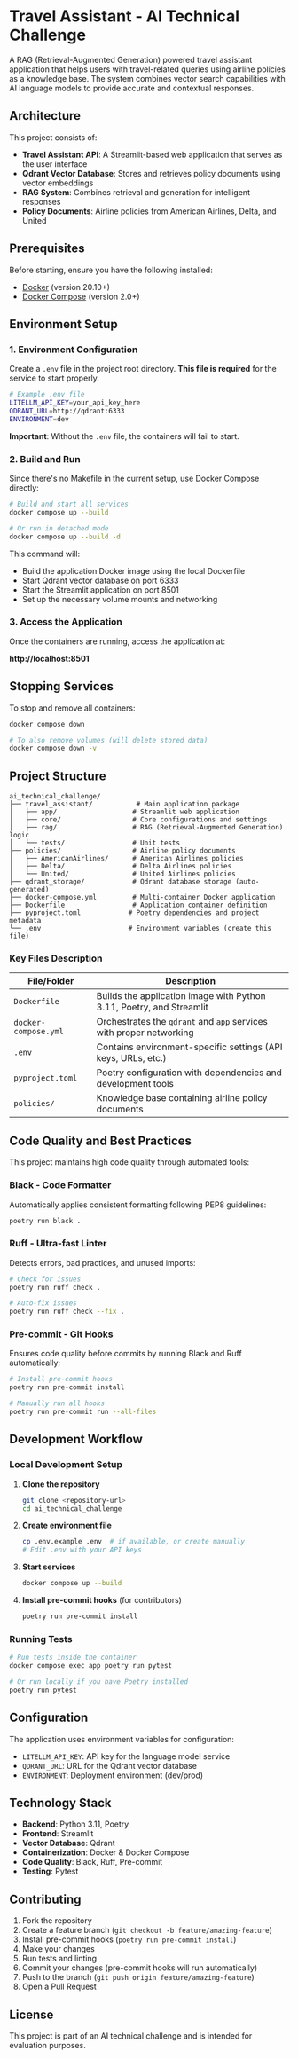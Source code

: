 # Travel Assistant - AI Technical Challenge

A RAG (Retrieval-Augmented Generation) powered travel assistant application that helps users with travel-related queries using airline policies as a knowledge base. The system combines vector search capabilities with AI language models to provide accurate and contextual responses.

## Architecture

This project consists of:

- **Travel Assistant API**: A Streamlit-based web application that serves as the user interface
- **Qdrant Vector Database**: Stores and retrieves policy documents using vector embeddings
- **RAG System**: Combines retrieval and generation for intelligent responses
- **Policy Documents**: Airline policies from American Airlines, Delta, and United

## Prerequisites

Before starting, ensure you have the following installed:

- [Docker](https://www.docker.com/get-started) (version 20.10+)
- [Docker Compose](https://docs.docker.com/compose/install/) (version 2.0+)

## Environment Setup

### 1. Environment Configuration

Create a `.env` file in the project root directory. **This file is required** for the service to start properly.

```bash
# Example .env file
LITELLM_API_KEY=your_api_key_here
QDRANT_URL=http://qdrant:6333
ENVIRONMENT=dev
```

**Important**: Without the `.env` file, the containers will fail to start.

### 2. Build and Run

Since there's no Makefile in the current setup, use Docker Compose directly:

```bash
# Build and start all services
docker compose up --build

# Or run in detached mode
docker compose up --build -d
```

This command will:
- Build the application Docker image using the local Dockerfile
- Start Qdrant vector database on port 6333
- Start the Streamlit application on port 8501
- Set up the necessary volume mounts and networking

### 3. Access the Application

Once the containers are running, access the application at:

**http://localhost:8501**

## Stopping Services

To stop and remove all containers:

```bash
docker compose down

# To also remove volumes (will delete stored data)
docker compose down -v
```

## Project Structure

```
ai_technical_challenge/
├── travel_assistant/           # Main application package
│   ├── app/                   # Streamlit web application
│   ├── core/                  # Core configurations and settings
│   ├── rag/                   # RAG (Retrieval-Augmented Generation) logic
│   └── tests/                 # Unit tests
├── policies/                  # Airline policy documents
│   ├── AmericanAirlines/      # American Airlines policies
│   ├── Delta/                 # Delta Airlines policies
│   └── United/                # United Airlines policies
├── qdrant_storage/            # Qdrant database storage (auto-generated)
├── docker-compose.yml         # Multi-container Docker application
├── Dockerfile                 # Application container definition
├── pyproject.toml            # Poetry dependencies and project metadata
└── .env                      # Environment variables (create this file)
```

### Key Files Description

| File/Folder | Description |
|-------------|-------------|
| `Dockerfile` | Builds the application image with Python 3.11, Poetry, and Streamlit |
| `docker-compose.yml` | Orchestrates the `qdrant` and `app` services with proper networking |
| `.env` | Contains environment-specific settings (API keys, URLs, etc.) |
| `pyproject.toml` | Poetry configuration with dependencies and development tools |
| `policies/` | Knowledge base containing airline policy documents |

## Code Quality and Best Practices

This project maintains high code quality through automated tools:

### **Black** - Code Formatter
Automatically applies consistent formatting following PEP8 guidelines:
```bash
poetry run black .
```

### **Ruff** - Ultra-fast Linter
Detects errors, bad practices, and unused imports:
```bash
# Check for issues
poetry run ruff check .

# Auto-fix issues
poetry run ruff check --fix .
```

### **Pre-commit** - Git Hooks
Ensures code quality before commits by running Black and Ruff automatically:
```bash
# Install pre-commit hooks
poetry run pre-commit install

# Manually run all hooks
poetry run pre-commit run --all-files
```

## Development Workflow

### Local Development Setup

1. **Clone the repository**
   ```bash
   git clone <repository-url>
   cd ai_technical_challenge
   ```

2. **Create environment file**
   ```bash
   cp .env.example .env  # if available, or create manually
   # Edit .env with your API keys
   ```

3. **Start services**
   ```bash
   docker compose up --build
   ```

4. **Install pre-commit hooks** (for contributors)
   ```bash
   poetry run pre-commit install
   ```

### Running Tests

```bash
# Run tests inside the container
docker compose exec app poetry run pytest

# Or run locally if you have Poetry installed
poetry run pytest
```

## Configuration

The application uses environment variables for configuration:

- `LITELLM_API_KEY`: API key for the language model service
- `QDRANT_URL`: URL for the Qdrant vector database
- `ENVIRONMENT`: Deployment environment (dev/prod)

## Technology Stack

- **Backend**: Python 3.11, Poetry
- **Frontend**: Streamlit
- **Vector Database**: Qdrant
- **Containerization**: Docker & Docker Compose
- **Code Quality**: Black, Ruff, Pre-commit
- **Testing**: Pytest

## Contributing

1. Fork the repository
2. Create a feature branch (`git checkout -b feature/amazing-feature`)
3. Install pre-commit hooks (`poetry run pre-commit install`)
4. Make your changes
5. Run tests and linting
6. Commit your changes (pre-commit hooks will run automatically)
7. Push to the branch (`git push origin feature/amazing-feature`)
8. Open a Pull Request

## License

This project is part of an AI technical challenge and is intended for evaluation purposes.
